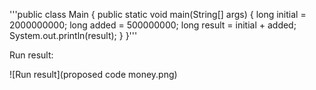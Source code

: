 '''public class Main {
    public static void main(String[] args) {
        long initial = 2000000000;
        long added = 500000000;
        long result = initial + added;
        System.out.println(result);
    }
}'''

Run result:

![Run result](proposed code money.png)